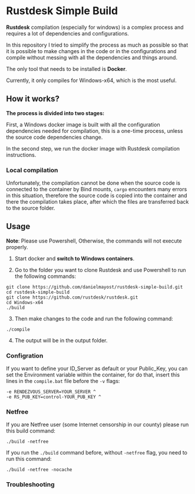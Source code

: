 # Rustdesk Simple Build
**Rustdesk** compilation (especially for windows) is a complex process and requires a lot of dependencies and configurations.

In this repository I tried to simplify the process as much as possible so that it is possible to make changes in the code or in the configurations and compile without messing with all the dependencies and things around.

The only tool that needs to be installed is **Docker**.

Currently, it only compiles for Windows-x64, which is the most useful.

## How it works?
**The process is divided into two stages:**

First, a Windows docker image is built with all the configuration dependencies needed for compilation, this is a one-time process, unless the source code dependencies change.

In the second step, we run the docker image with Rustdesk compilation instructions. 

### Local compilation
Unfortunately, the compilation cannot be done when the source code is connected to the container by Bind mounts, `cargo` encounters many errors in this situation, therefore the source code is copied into the container and there the compilation takes place, after which the files are transferred back to the source folder.

## Usage
**Note**: Please use Powershell, Otherwise, the commands will not execute properly.

1. Start docker and **switch to Windows containers**.

2. Go to the folder you want to clone Rustdesk and use Powershell to run the following commands:
```
git clone https://github.com/danielmayost/rustdesk-simple-build.git
cd rustdesk-simple-build
git clone https://github.com/rustdesk/rustdesk.git
cd Windows-x64
./build
```

3. Then make changes to the code and run the following command:
```
./compile
```

4. The output will be in the output folder.

### Configration
If you want to define your ID_Server as default or your Public_Key, you can set the Environment variable within the container, for do that, insert this lines in the `compile.bat` file before the `-v` flags:
```
-e RENDEZVOUS_SERVER=YOUR_SERVER ^
-e RS_PUB_KEY=control-YOUR_PUB_KEY ^
```

### Netfree
If you are Netfree user (some Internet censorship in our county) please run this build command:
```
./build -netfree
```

If you run the `./build` command before, without `-netfree` flag, you need to run this command:
```
./build -netfree -nocache
```

### Troubleshooting

